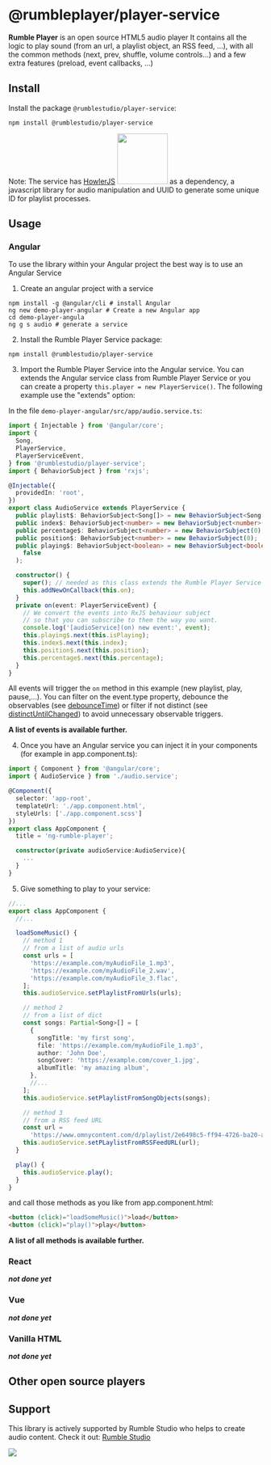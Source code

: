 # @rumbleplayer/player-service

**Rumble Player** is an open source HTML5 audio player
It contains all the logic to play sound (from an url, a playlist object, an RSS feed, ...), with all the common methods (next, prev, shuffle, volume controls...) and a few extra features (preload, event callbacks, ...)

## Install

Install the package `@rumblestudio/player-service`:

```shell
npm install @rumblestudio/player-service
```

Note: The service has [HowlerJS](https://howlerjs.com/) <img width="100" src="https://howlerjs.com/assets/images/logo.svg"> as a dependency, a javascript library for audio manipulation and UUID to generate some unique ID for playlist processes.

## Usage

### Angular

To use the library within your Angular project the best way is to use an Angular Service

1. Create an angular project with a service

```shell
npm install -g @angular/cli # install Angular
ng new demo-player-angular # Create a new Angular app
cd demo-player-angula
ng g s audio # generate a service
```

2. Install the Rumble Player Service package:

```shell
npm install @rumblestudio/player-service
```

3. Import the Rumble Player Service into the Angular service. You can extends the Angular service class from Rumble Player Service or you can create a property `this.player = new PlayerService()`. The following example use the "extends" option:

In the file `demo-player-angular/src/app/audio.service.ts`:

```typescript
import { Injectable } from '@angular/core';
import {
  Song,
  PlayerService,
  PlayerServiceEvent,
} from '@rumblestudio/player-service';
import { BehaviorSubject } from 'rxjs';

@Injectable({
  providedIn: 'root',
})
export class AudioService extends PlayerService {
  public playlist$: BehaviorSubject<Song[]> = new BehaviorSubject<Song[]>([]);
  public index$: BehaviorSubject<number> = new BehaviorSubject<number>(-1);
  public percentage$: BehaviorSubject<number> = new BehaviorSubject(0);
  public position$: BehaviorSubject<number> = new BehaviorSubject(0);
  public playing$: BehaviorSubject<boolean> = new BehaviorSubject<boolean>(
    false
  );

  constructor() {
    super(); // needed as this class extends the Rumble Player Service
    this.addNewOnCallback(this.on);
  }
  private on(event: PlayerServiceEvent) {
    // We convert the events into RxJS behaviour subject
    // so that you can subscribe to them the way you want.
    console.log('[audioService](on) new event:', event);
    this.playing$.next(this.isPlaying);
    this.index$.next(this.index);
    this.position$.next(this.position);
    this.percentage$.next(this.percentage);
  }
}
```

All events will trigger the `on` method in this example (new playlist, play, pause,...). You can filter on the event.type property, debounce the observables (see [debounceTime](https://rxmarbles.com/#debounceTime)) or filter if not distinct (see [distinctUntilChanged](https://rxmarbles.com/#distinctUntilChanged)) to avoid unnecessary observable triggers.

**A list of events is available further.**

4. Once you have an Angular service you can inject it in your components (for example in app.component.ts):

```typescript
import { Component } from '@angular/core';
import { AudioService } from './audio.service';

@Component({
  selector: 'app-root',
  templateUrl: './app.component.html',
  styleUrls: ['./app.component.scss']
})
export class AppComponent {
  title = 'ng-rumble-player';

  constructor(private audioService:AudioService){
    ...
  }
}
```

5. Give something to play to your service:

```typescript
//...
export class AppComponent {
  //...

  loadSomeMusic() {
    // method 1
    // from a list of audio urls
    const urls = [
      'https://example.com/myAudioFile_1.mp3',
      'https://example.com/myAudioFile_2.wav',
      'https://example.com/myAudioFile_3.flac',
    ];
    this.audioService.setPlaylistFromUrls(urls);

    // method 2
    // from a list of dict
    const songs: Partial<Song>[] = [
      {
        songTitle: 'my first song',
        file: 'https://example.com/myAudioFile_1.mp3',
        author: 'John Doe',
        songCover: 'https://example.com/cover_1.jpg',
        albumTitle: 'my amazing album',
      },
      //...
    ];
    this.audioService.setPlaylistFromSongObjects(songs);

    // method 3
    // from a RSS feed URL
    const url =
      'https://www.omnycontent.com/d/playlist/2e6498c5-ff94-4726-ba20-ad1000f32d21/2bed1e53-84f7-4f9a-9071-ad1000f84f8f/5d9318ee-dcf8-4337-ae15-ad1000f97d0c/podcast.rss';
    this.audioService.setPLaylistFromRSSFeedURL(url);
  }

  play() {
    this.audioService.play();
  }
}
```

and call those methods as you like from app.component.html:

```html
<button (click)="loadSomeMusic()">load</button>
<button (click)="play()">play</button>
```

**A list of all methods is available further.**

### React

**_not done yet_**

### Vue

**_not done yet_**

### Vanilla HTML

**_not done yet_**

## Other open source players

## Support

This library is actively supported by Rumble Studio who helps to create audio content. Check it out: [Rumble Studio](https://rumble.studio)

<img src="https://rumblestudio.app/assets/rs-logos/classic-reversed.svg">
